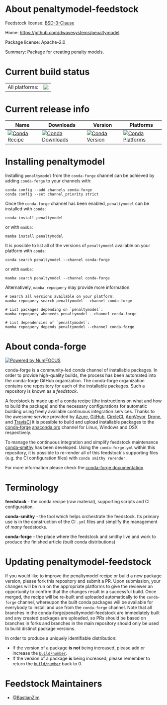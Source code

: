 About penaltymodel-feedstock
============================

Feedstock license: [BSD-3-Clause](https://github.com/conda-forge/penaltymodel-feedstock/blob/main/LICENSE.txt)

Home: https://github.com/dwavesystems/penaltymodel

Package license: Apache-2.0

Summary: Package for creating penalty models.

Current build status
====================


<table><tr><td>All platforms:</td>
    <td>
      <a href="https://dev.azure.com/conda-forge/feedstock-builds/_build/latest?definitionId=15665&branchName=main">
        <img src="https://dev.azure.com/conda-forge/feedstock-builds/_apis/build/status/penaltymodel-feedstock?branchName=main">
      </a>
    </td>
  </tr>
</table>

Current release info
====================

| Name | Downloads | Version | Platforms |
| --- | --- | --- | --- |
| [![Conda Recipe](https://img.shields.io/badge/recipe-penaltymodel-green.svg)](https://anaconda.org/conda-forge/penaltymodel) | [![Conda Downloads](https://img.shields.io/conda/dn/conda-forge/penaltymodel.svg)](https://anaconda.org/conda-forge/penaltymodel) | [![Conda Version](https://img.shields.io/conda/vn/conda-forge/penaltymodel.svg)](https://anaconda.org/conda-forge/penaltymodel) | [![Conda Platforms](https://img.shields.io/conda/pn/conda-forge/penaltymodel.svg)](https://anaconda.org/conda-forge/penaltymodel) |

Installing penaltymodel
=======================

Installing `penaltymodel` from the `conda-forge` channel can be achieved by adding `conda-forge` to your channels with:

```
conda config --add channels conda-forge
conda config --set channel_priority strict
```

Once the `conda-forge` channel has been enabled, `penaltymodel` can be installed with `conda`:

```
conda install penaltymodel
```

or with `mamba`:

```
mamba install penaltymodel
```

It is possible to list all of the versions of `penaltymodel` available on your platform with `conda`:

```
conda search penaltymodel --channel conda-forge
```

or with `mamba`:

```
mamba search penaltymodel --channel conda-forge
```

Alternatively, `mamba repoquery` may provide more information:

```
# Search all versions available on your platform:
mamba repoquery search penaltymodel --channel conda-forge

# List packages depending on `penaltymodel`:
mamba repoquery whoneeds penaltymodel --channel conda-forge

# List dependencies of `penaltymodel`:
mamba repoquery depends penaltymodel --channel conda-forge
```


About conda-forge
=================

[![Powered by
NumFOCUS](https://img.shields.io/badge/powered%20by-NumFOCUS-orange.svg?style=flat&colorA=E1523D&colorB=007D8A)](https://numfocus.org)

conda-forge is a community-led conda channel of installable packages.
In order to provide high-quality builds, the process has been automated into the
conda-forge GitHub organization. The conda-forge organization contains one repository
for each of the installable packages. Such a repository is known as a *feedstock*.

A feedstock is made up of a conda recipe (the instructions on what and how to build
the package) and the necessary configurations for automatic building using freely
available continuous integration services. Thanks to the awesome service provided by
[Azure](https://azure.microsoft.com/en-us/services/devops/), [GitHub](https://github.com/),
[CircleCI](https://circleci.com/), [AppVeyor](https://www.appveyor.com/),
[Drone](https://cloud.drone.io/welcome), and [TravisCI](https://travis-ci.com/)
it is possible to build and upload installable packages to the
[conda-forge](https://anaconda.org/conda-forge) [anaconda.org](https://anaconda.org/)
channel for Linux, Windows and OSX respectively.

To manage the continuous integration and simplify feedstock maintenance
[conda-smithy](https://github.com/conda-forge/conda-smithy) has been developed.
Using the ``conda-forge.yml`` within this repository, it is possible to re-render all of
this feedstock's supporting files (e.g. the CI configuration files) with ``conda smithy rerender``.

For more information please check the [conda-forge documentation](https://conda-forge.org/docs/).

Terminology
===========

**feedstock** - the conda recipe (raw material), supporting scripts and CI configuration.

**conda-smithy** - the tool which helps orchestrate the feedstock.
                   Its primary use is in the construction of the CI ``.yml`` files
                   and simplify the management of *many* feedstocks.

**conda-forge** - the place where the feedstock and smithy live and work to
                  produce the finished article (built conda distributions)


Updating penaltymodel-feedstock
===============================

If you would like to improve the penaltymodel recipe or build a new
package version, please fork this repository and submit a PR. Upon submission,
your changes will be run on the appropriate platforms to give the reviewer an
opportunity to confirm that the changes result in a successful build. Once
merged, the recipe will be re-built and uploaded automatically to the
`conda-forge` channel, whereupon the built conda packages will be available for
everybody to install and use from the `conda-forge` channel.
Note that all branches in the conda-forge/penaltymodel-feedstock are
immediately built and any created packages are uploaded, so PRs should be based
on branches in forks and branches in the main repository should only be used to
build distinct package versions.

In order to produce a uniquely identifiable distribution:
 * If the version of a package **is not** being increased, please add or increase
   the [``build/number``](https://docs.conda.io/projects/conda-build/en/latest/resources/define-metadata.html#build-number-and-string).
 * If the version of a package **is** being increased, please remember to return
   the [``build/number``](https://docs.conda.io/projects/conda-build/en/latest/resources/define-metadata.html#build-number-and-string)
   back to 0.

Feedstock Maintainers
=====================

* [@BastianZim](https://github.com/BastianZim/)

